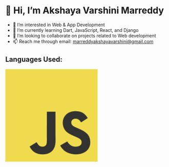 # 👋 Hi, I’m Akshaya Varshini Marreddy

- 👀 I’m interested in Web & App Development
- 🌱 I’m currently learning Dart, JavaScript, React, and Django
- 💞️ I’m looking to collaborate on projects related to Web development
- 📫 Reach me through email: marreddyakshayavarshini@gmail.com

## Languages Used:
![JavaScript](https://raw.githubusercontent.com/github/explore/80688e429a7d4ef2fca1e82350fe8e3517d3494d/topics/javascript/javascript.png?size=8)

<!---
mav01-code/mav01-code is a ✨ special ✨ repository because its `README.md` (this file) appears on your GitHub profile.
You can click the Preview link to take a look at your changes.
--->
